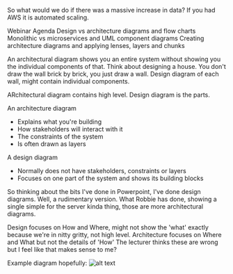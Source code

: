 
So what would we do if there was a massive increase in data?
If you had AWS it is automated scaling.

Webinar Agenda
Design vs architecture diagrams and flow charts
Monolithic vs microservices and UML component diagrams
Creating architecture diagrams and applying lenses, layers and chunks

An architectural diagram shows you an entire system without showing you the individual components of that.
Think about designing a house. You don't draw the wall brick by brick, you just draw a wall.
Design diagram of each wall, might contain individual components.

ARchitectural diagram contains high level. Design diagram is the parts.

An architecture diagram
- Explains what you're building
- How stakeholders will interact with it
- The constraints of the system
- Is often drawn as layers

A design diagram
- Normally does not have stakeholders, constraints or layers
- Focuses on one part of the system and shows its building blocks

So thinking about the bits I've done in Powerpoint, I've done design diagrams. Well, a rudimentary version.
What Robbie has done, showing a single simple for the server kinda thing, those are more architectural diagrams.

Design focuses on How and Where, might not show the 'what' exactly because we're in nitty gritty, not high level.
Architecture focuses on Where and What but not the details of 'How'
The lecturer thinks these are wrong but I feel like that makes sense to me?

Example diagram hopefully:
![alt text](https://github.com/Prumita/Learning-Journal/blob/main/Screenshots/1.4.ArchitectureDiagram.png?raw=true)

    
